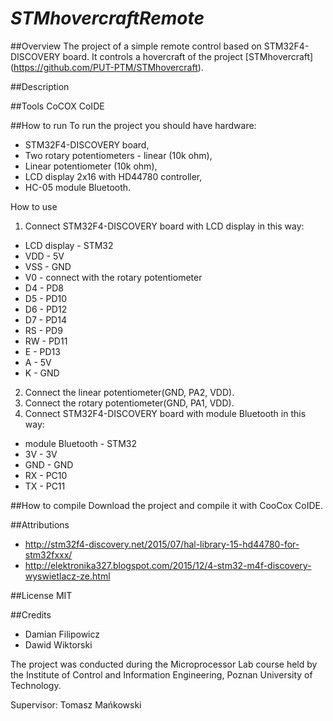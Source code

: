 # *STMhovercraftRemote*

##Overview
The project of a simple remote control based on STM32F4-DISCOVERY board. It controls a hovercraft of the project [STMhovercraft] (https://github.com/PUT-PTM/STMhovercraft).

##Description



##Tools
CoCOX CoIDE

##How to run
To run the project you should have hardware:
- STM32F4-DISCOVERY board,
- Two rotary potentiometers - linear (10k ohm),
- Linear potentiometer (10k ohm),
- LCD display 2x16 with HD44780 controller,
- HC-05 module Bluetooth.
 
 How to use
 
1. Connect STM32F4-DISCOVERY board with LCD display in this way: 
  *  LCD display - STM32
  *  VDD  -  5V
  *  VSS  -  GND
  *  V0   -  connect with the rotary potentiometer
  *  D4   -  PD8
  *  D5   -  PD10
  *  D6   -  PD12
  *  D7   -  PD14
  *  RS   -  PD9
  *  RW   -  PD11
  *  E    -  PD13
  *  A    -  5V
  *  K    -  GND
 
2. Connect the linear potentiometer(GND, PA2, VDD).
3. Connect the rotary potentiometer(GND, PA1, VDD).
4. Connect STM32F4-DISCOVERY board with module Bluetooth in this way:
  * module Bluetooth - STM32
  * 3V  - 3V
  * GND - GND
  * RX  - PC10
  * TX  - PC11
  
##How to compile
Download the project and compile it with CooCox CoIDE.

##Attributions
* http://stm32f4-discovery.net/2015/07/hal-library-15-hd44780-for-stm32fxxx/
* http://elektronika327.blogspot.com/2015/12/4-stm32-m4f-discovery-wyswietlacz-ze.html

##License
MIT

##Credits
* Damian Filipowicz
* Dawid Wiktorski

The project was conducted during the Microprocessor Lab course held by the Institute of Control and Information Engineering, Poznan University of Technology.

Supervisor: Tomasz Mańkowski

